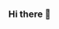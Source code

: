 ### Hi there 👋

<!--
**babuibrar93/babuibrar93** is a ✨ _special_ ✨ repository because its `README.md` (this file) appears on your GitHub profile.

[![GitHub Streak](https://streak-stats.demolab.com?user=babuibrar93&theme=highcontrast&border_radius=6.6&mode=weekly)](https://git.io/streak-stats)  ![Ibrar's GitHub stats](https://github-readme-stats.vercel.app/api?username=babuibrar93&show_icons=true&theme=vision-friendly-dark)

Here are some ideas to get you started:

- 🔭 I’m currently working on ...
- 🌱 I’m currently learning ...
- 👯 I’m looking to collaborate on ...
- 🤔 I’m looking for help with ...
- 💬 Ask me about ...
- 📫 How to reach me: ...
- 😄 Pronouns: ...
- ⚡ Fun fact: ...
-->
